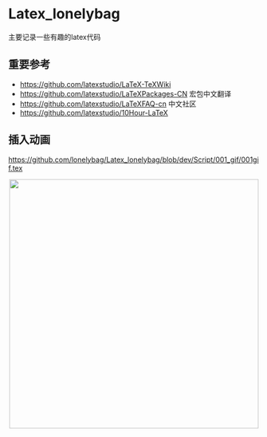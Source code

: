 # Latex_lonelybag
主要记录一些有趣的latex代码

## 重要参考
* https://github.com/latexstudio/LaTeX-TeXWiki
* https://github.com/latexstudio/LaTeXPackages-CN 宏包中文翻译
* https://github.com/latexstudio/LaTeXFAQ-cn 中文社区
* https://github.com/latexstudio/10Hour-LaTeX

## 插入动画
https://github.com/lonelybag/Latex_lonelybag/blob/dev/Script/001_gif/001gif.tex
<div align=center><img width="500" src="https://github.com/lonelybag/Latex_lonelybag/blob/dev/Fig/001_gif.gif"/></div>
